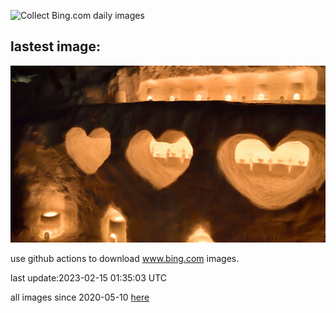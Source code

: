 ![Collect Bing.com daily images](https://github.com/counter2015/bing-daily-images/workflows/Collect%20Bing.com%20daily%20images/badge.svg)
## lastest image:
![](images/OtaruIgloo.jpg)

use github actions to download www.bing.com images.

last update:2023-02-15 01:35:03 UTC

all images since 2020-05-10 [here](https://github.com/counter2015/bing-daily-images/tree/master/images) 
